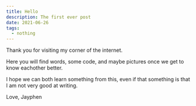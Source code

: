 ```yaml
---
title: Hello
description: The first ever post
date: 2021-06-26
tags:
  - nothing
---
```


Thank you for visiting my corner of the internet.

Here you will find words, some code, and maybe pictures once we get to know eachother better.

I hope we can both learn something from this, even if that something is that I am not very good at writing.

Love,
Jayphen
